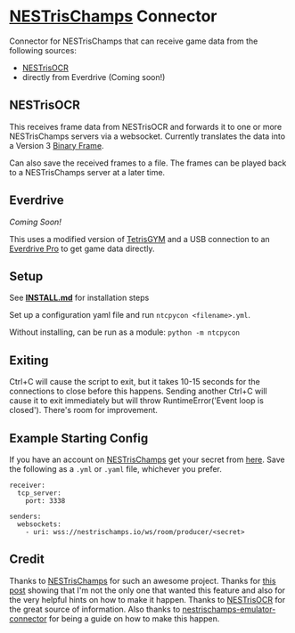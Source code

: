 # [NESTrisChamps](https://github.com/timotheeg/nestrischamps) Connector

Connector for NESTrisChamps that can receive game data from the following sources:

* [NESTrisOCR](https://github.com/alex-ong/NESTrisOCR)
* directly from Everdrive (Coming soon!)

## NESTrisOCR

This receives frame data from NESTrisOCR and forwards it to one or more NESTrisChamps servers via a websocket.  Currently translates the data into a Version 3 [Binary Frame](https://github.com/timotheeg/nestrischamps/blob/main/public/js/BinaryFrame.js).    

Can also save the received frames to a file.  The frames can be played back to a NESTrisChamps server at a later time.

## Everdrive

*Coming Soon!*

This uses a modified version of [TetrisGYM](https://github.com/zohassadar/TetrisGYM/tree/ed2ntc) and a USB connection to an [Everdrive Pro](https://krikzz.com/our-products/cartridges/everdrive-n8-pro-72pin.html) to get game data directly.

## Setup

See [**INSTALL.md**](INSTALL.md) for installation steps

Set up a configuration yaml file and run `ntcpycon <filename>.yml`.

Without installing, can be run as a module:  `python -m ntcpycon` 


## Exiting

Ctrl+C will cause the script to exit, but it takes 10-15 seconds for the connections to close before this happens.  Sending another Ctrl+C will cause it to exit immediately but will throw RuntimeError('Event loop is closed').  There's room for improvement.  


## Example Starting Config

If you have an account on [NESTrisChamps](https://nestrischamps.io) get your secret from [here](https://nestrischamps.io/settings).  Save the following as a `.yml` or `.yaml` file, whichever you prefer.

```
receiver:
  tcp_server:
    port: 3338

senders:
  websockets:
    - uri: wss://nestrischamps.io/ws/room/producer/<secret>

```


## Credit

Thanks to [NESTrisChamps](https://github.com/timotheeg/nestrischamps) for such an awesome project.  Thanks for [this post](https://github.com/timotheeg/nestrischamps/issues/107) showing that I'm not the only one that wanted this feature and also for the very helpful hints on how to make it happen.  Thanks to [NESTrisOCR](https://github.com/alex-ong/NESTrisOCR) for the great source of information.  Also thanks to [nestrischamps-emulator-connector](https://github.com/Stabyourself/nestrischamps-emulator-connector) for being a guide on how to make this happen.
